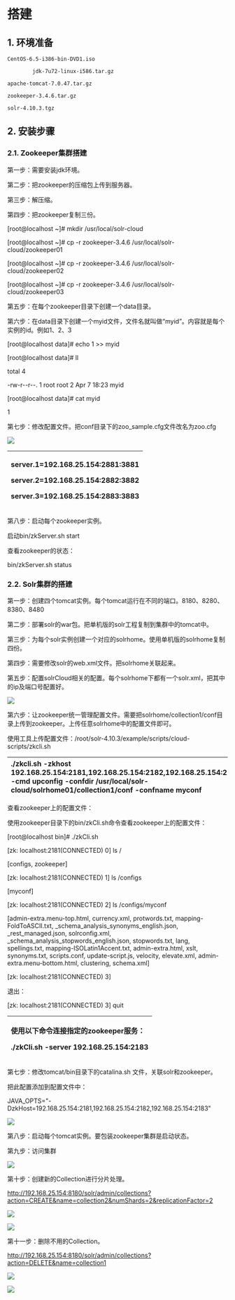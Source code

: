 # 搭建

## 1.  环境准备

    CentOS-6.5-i386-bin-DVD1.iso

            jdk-7u72-linux-i586.tar.gz

    apache-tomcat-7.0.47.tar.gz

    zookeeper-3.4.6.tar.gz

    solr-4.10.3.tgz

## 2.  安装步骤

### 2.1. Zookeeper集群搭建

第一步：需要安装jdk环境。

第二步：把zookeeper的压缩包上传到服务器。

第三步：解压缩。

第四步：把zookeeper复制三份。

\[root@localhost ~\]\# mkdir /usr/local/solr-cloud

\[root@localhost ~\]\# cp -r zookeeper-3.4.6 /usr/local/solr-cloud/zookeeper01

\[root@localhost ~\]\# cp -r zookeeper-3.4.6 /usr/local/solr-cloud/zookeeper02

\[root@localhost ~\]\# cp -r zookeeper-3.4.6 /usr/local/solr-cloud/zookeeper03

第五步：在每个zookeeper目录下创建一个data目录。

第六步：在data目录下创建一个myid文件，文件名就叫做“myid”。内容就是每个实例的id。例如1、2、3

\[root@localhost data\]\# echo 1 &gt;&gt; myid

\[root@localhost data\]\# ll

total 4

-rw-r--r--. 1 root root 2 Apr  7 18:23 myid

\[root@localhost data\]\# cat myid

1

第七步：修改配置文件。把conf目录下的zoo\_sample.cfg文件改名为zoo.cfg

![](../../../.gitbook/assets/image%20%28202%29.png)

<table>
  <thead>
    <tr>
      <th style="text-align:left">
        <p>server.1=192.168.25.154:2881:3881</p>
        <p>server.2=192.168.25.154:2882:3882</p>
        <p>server.3=192.168.25.154:2883:3883</p>
      </th>
    </tr>
  </thead>
  <tbody></tbody>
</table>第八步：启动每个zookeeper实例。

启动bin/zkServer.sh start

查看zookeeper的状态：

bin/zkServer.sh status

### 2.2. Solr集群的搭建

第一步：创建四个tomcat实例。每个tomcat运行在不同的端口。8180、8280、8380、8480

第二步：部署solr的war包。把单机版的solr工程复制到集群中的tomcat中。

第三步：为每个solr实例创建一个对应的solrhome。使用单机版的solrhome复制四份。

第四步：需要修改solr的web.xml文件。把solrhome关联起来。

第五步：配置solrCloud相关的配置。每个solrhome下都有一个solr.xml，把其中的ip及端口号配置好。

![](../../../.gitbook/assets/image%20%28212%29.png)

第六步：让zookeeper统一管理配置文件。需要把solrhome/collection1/conf目录上传到zookeeper。上传任意solrhome中的配置文件即可。

使用工具上传配置文件：/root/solr-4.10.3/example/scripts/cloud-scripts/zkcli.sh

| ./zkcli.sh -zkhost 192.168.25.154:2181,192.168.25.154:2182,192.168.25.154:2183 -cmd upconfig -confdir /usr/local/solr-cloud/solrhome01/collection1/conf -confname myconf |
| :--- |


查看zookeeper上的配置文件：

使用zookeeper目录下的bin/zkCli.sh命令查看zookeeper上的配置文件：

\[root@localhost bin\]\# ./zkCli.sh

\[zk: localhost:2181\(CONNECTED\) 0\] ls /

\[configs, zookeeper\]

\[zk: localhost:2181\(CONNECTED\) 1\] ls /configs

\[myconf\]

\[zk: localhost:2181\(CONNECTED\) 2\] ls /configs/myconf

\[admin-extra.menu-top.html, currency.xml, protwords.txt, mapping-FoldToASCII.txt, \_schema\_analysis\_synonyms\_english.json, \_rest\_managed.json, solrconfig.xml, \_schema\_analysis\_stopwords\_english.json, stopwords.txt, lang, spellings.txt, mapping-ISOLatin1Accent.txt, admin-extra.html, xslt, synonyms.txt, scripts.conf, update-script.js, velocity, elevate.xml, admin-extra.menu-bottom.html, clustering, schema.xml\]

\[zk: localhost:2181\(CONNECTED\) 3\]

退出：

\[zk: localhost:2181\(CONNECTED\) 3\] quit

<table>
  <thead>
    <tr>
      <th style="text-align:left">
        <p>使用以下命令连接指定的zookeeper服务：</p>
        <p>./zkCli.sh -server 192.168.25.154:2183</p>
      </th>
    </tr>
  </thead>
  <tbody></tbody>
</table>第七步：修改tomcat/bin目录下的catalina.sh 文件，关联solr和zookeeper。

把此配置添加到配置文件中：

JAVA\_OPTS="-DzkHost=192.168.25.154:2181,192.168.25.154:2182,192.168.25.154:2183"

![](../../../.gitbook/assets/image%20%28247%29.png)

第八步：启动每个tomcat实例。要包装zookeeper集群是启动状态。

第九步：访问集群

![](../../../.gitbook/assets/image%20%2813%29.png)

第十步：创建新的Collection进行分片处理。

http://192.168.25.154:8180/solr/admin/collections?action=CREATE&name=collection2&numShards=2&replicationFactor=2

![](../../../.gitbook/assets/image%20%28112%29.png)

![](../../../.gitbook/assets/image%20%28240%29.png)

第十一步：删除不用的Collection。

http://192.168.25.154:8180/solr/admin/collections?action=DELETE&name=collection1

![](../../../.gitbook/assets/image%20%28102%29.png)

![](../../../.gitbook/assets/image%20%28217%29.png)




